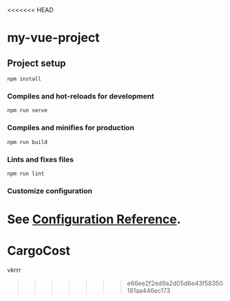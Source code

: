 <<<<<<< HEAD
# my-vue-project

## Project setup
```
npm install
```

### Compiles and hot-reloads for development
```
npm run serve
```

### Compiles and minifies for production
```
npm run build
```

### Lints and fixes files
```
npm run lint
```

### Customize configuration
See [Configuration Reference](https://cli.vuejs.org/config/).
=======
# CargoCost
vkrrr
>>>>>>> e66ee2f2ed9a2d05d6e43f58350181aa446ec173
